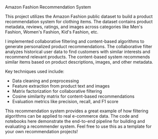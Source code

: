 

Amazon Fashion Recommendation System

This project utilizes the Amazon Fashion public dataset to build a product recommendation system for clothing items. The dataset contains product metadata, reviews, ratings, and images across categories like Men's Fashion, Women's Fashion, Kid's Fashion, etc.

I implemented collaborative filtering and content-based algorithms to generate personalized product recommendations. The collaborative filter analyzes historical user data to find customers with similar interests and recommend relevant products. The content-based system recommends similar items based on product descriptions, images, and other metadata.

Key techniques used include:

- Data cleaning and preprocessing 
- Feature extraction from product text and images
- Matrix factorization for collaborative filtering
- Cosine similarity matrix for content-based recommendations
- Evaluation metrics like precision, recall, and F1 score

This recommendation system provides a great example of how filtering algorithms can be applied to real e-commerce data. The code and notebooks here demonstrate the end-to-end pipeline for building and evaluating a recommender system. Feel free to use this as a template for your own recommendation projects!
